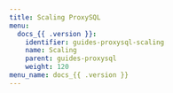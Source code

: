 ```yaml
---
title: Scaling ProxySQL
menu:
  docs_{{ .version }}:
    identifier: guides-proxysql-scaling
    name: Scaling
    parent: guides-proxysql
    weight: 120
menu_name: docs_{{ .version }}
---
```

